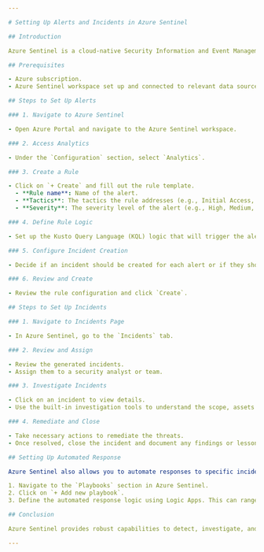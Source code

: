 ```yaml
---

# Setting Up Alerts and Incidents in Azure Sentinel

## Introduction

Azure Sentinel is a cloud-native Security Information and Event Management (SIEM) and Security Orchestration Automated Response (SOAR) solution. In this project, we'll demonstrate how to configure alerts and incidents in Azure Sentinel to enhance the security monitoring and response of our Azure infrastructure.

## Prerequisites

- Azure subscription.
- Azure Sentinel workspace set up and connected to relevant data sources.

## Steps to Set Up Alerts

### 1. Navigate to Azure Sentinel

- Open Azure Portal and navigate to the Azure Sentinel workspace.

### 2. Access Analytics

- Under the `Configuration` section, select `Analytics`.

### 3. Create a Rule

- Click on `+ Create` and fill out the rule template.
  - **Rule name**: Name of the alert.
  - **Tactics**: The tactics the rule addresses (e.g., Initial Access, Execution).
  - **Severity**: The severity level of the alert (e.g., High, Medium, Low).

### 4. Define Rule Logic

- Set up the Kusto Query Language (KQL) logic that will trigger the alert.

### 5. Configure Incident Creation

- Decide if an incident should be created for each alert or if they should be grouped together based on specific attributes.

### 6. Review and Create

- Review the rule configuration and click `Create`.

## Steps to Set Up Incidents

### 1. Navigate to Incidents Page

- In Azure Sentinel, go to the `Incidents` tab.

### 2. Review and Assign

- Review the generated incidents.
- Assign them to a security analyst or team.

### 3. Investigate Incidents

- Click on an incident to view details.
- Use the built-in investigation tools to understand the scope, assets involved, and potential impact.

### 4. Remediate and Close

- Take necessary actions to remediate the threats.
- Once resolved, close the incident and document any findings or lessons learned.

## Setting Up Automated Response

Azure Sentinel also allows you to automate responses to specific incidents:

1. Navigate to the `Playbooks` section in Azure Sentinel.
2. Click on `+ Add new playbook`.
3. Define the automated response logic using Logic Apps. This can range from sending an email notification to more complex workflows.

## Conclusion

Azure Sentinel provides robust capabilities to detect, investigate, and respond to security incidents. By setting up alerts and incidents effectively, organizations can proactively monitor threats and enhance their security posture in the cloud. Regularly reviewing and updating the rules helps in staying ahead of evolving cybersecurity threats.

---
```

